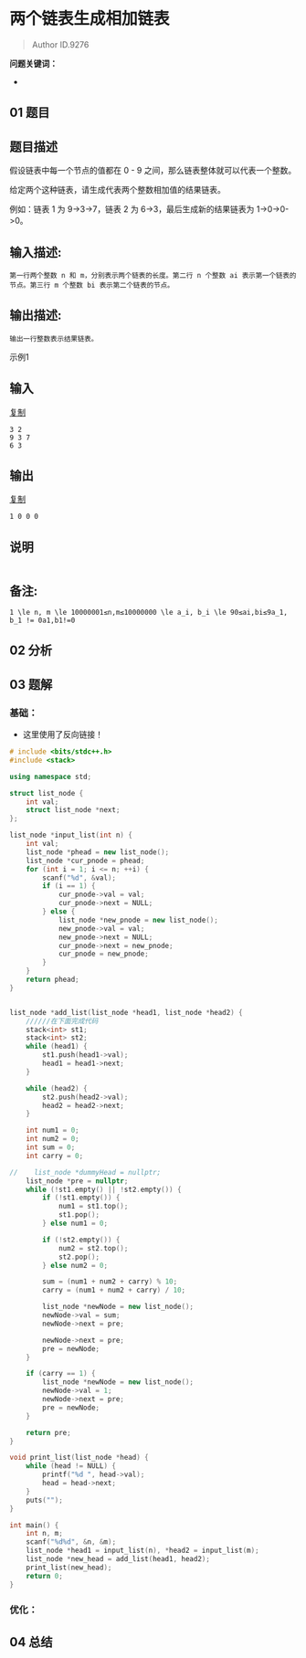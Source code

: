 # 两个链表生成相加链表
> Author ID.9276 

**问题关键词：**

- 

## 01 题目

## 题目描述

假设链表中每一个节点的值都在 0 - 9 之间，那么链表整体就可以代表一个整数。

给定两个这种链表，请生成代表两个整数相加值的结果链表。

例如：链表 1 为 9->3->7，链表 2 为 6->3，最后生成新的结果链表为 1->0->0->0。

## 输入描述:

```
第一行两个整数 n 和 m，分别表示两个链表的长度。第二行 n 个整数 ai 表示第一个链表的节点。第三行 m 个整数 bi 表示第二个链表的节点。
```

## 输出描述:

```
输出一行整数表示结果链表。
```

示例1

## 输入

[复制](javascript:void(0);)

```
3 2
9 3 7
6 3
```

## 输出

[复制](javascript:void(0);)

```
1 0 0 0
```

## 说明

```

```

## 备注:

```
1 \le n, m \le 10000001≤n,m≤10000000 \le a_i, b_i \le 90≤ai,bi≤9a_1, b_1 != 0a1,b1!=0
```

## 02 分析



## 03 题解

### 基础：

- 这里使用了反向链接！

```c++
# include <bits/stdc++.h>
#include <stack>

using namespace std;

struct list_node {
    int val;
    struct list_node *next;
};

list_node *input_list(int n) {
    int val;
    list_node *phead = new list_node();
    list_node *cur_pnode = phead;
    for (int i = 1; i <= n; ++i) {
        scanf("%d", &val);
        if (i == 1) {
            cur_pnode->val = val;
            cur_pnode->next = NULL;
        } else {
            list_node *new_pnode = new list_node();
            new_pnode->val = val;
            new_pnode->next = NULL;
            cur_pnode->next = new_pnode;
            cur_pnode = new_pnode;
        }
    }
    return phead;
}


list_node *add_list(list_node *head1, list_node *head2) {
    //////在下面完成代码
    stack<int> st1;
    stack<int> st2;
    while (head1) {
        st1.push(head1->val);
        head1 = head1->next;
    }

    while (head2) {
        st2.push(head2->val);
        head2 = head2->next;
    }

    int num1 = 0;
    int num2 = 0;
    int sum = 0;
    int carry = 0;

//    list_node *dummyHead = nullptr;
    list_node *pre = nullptr;
    while (!st1.empty() || !st2.empty()) {
        if (!st1.empty()) {
            num1 = st1.top();
            st1.pop();
        } else num1 = 0;

        if (!st2.empty()) {
            num2 = st2.top();
            st2.pop();
        } else num2 = 0;

        sum = (num1 + num2 + carry) % 10;
        carry = (num1 + num2 + carry) / 10;

        list_node *newNode = new list_node();
        newNode->val = sum;
        newNode->next = pre;

        newNode->next = pre;
        pre = newNode;
    }

    if (carry == 1) {
        list_node *newNode = new list_node();
        newNode->val = 1;
        newNode->next = pre;
        pre = newNode;
    }

    return pre;
}

void print_list(list_node *head) {
    while (head != NULL) {
        printf("%d ", head->val);
        head = head->next;
    }
    puts("");
}

int main() {
    int n, m;
    scanf("%d%d", &n, &m);
    list_node *head1 = input_list(n), *head2 = input_list(m);
    list_node *new_head = add_list(head1, head2);
    print_list(new_head);
    return 0;
}
```



### 优化：



## 04 总结

